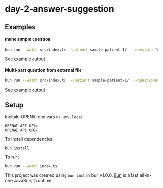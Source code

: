 # day-2-answer-suggestion

## Examples

#### Inline simple question
```sh
bun run --watch src/index.ts --patient sample-patient-1/  --question "what stage breast cancer was found?"
```

See [example output](./outputs/inline.txt)

#### Multi-part question from external file

```sh
bun run --watch src/index.ts  --patient sample-patient-1/  --questionnairefile questionnaires/biopsy.json  
```

See [example output](./outputs/external.txt)


## Setup
Include OPENAI env vars in `.env.local`:
```
OPENAI_API_KEY=
OPENAI_API_ORG=
```

To install dependencies:

```bash
bun install
```

To run:

```bash
bun run --watch index.ts
```

This project was created using `bun init` in bun v1.0.0. [Bun](https://bun.sh) is a fast all-in-one JavaScript runtime.
